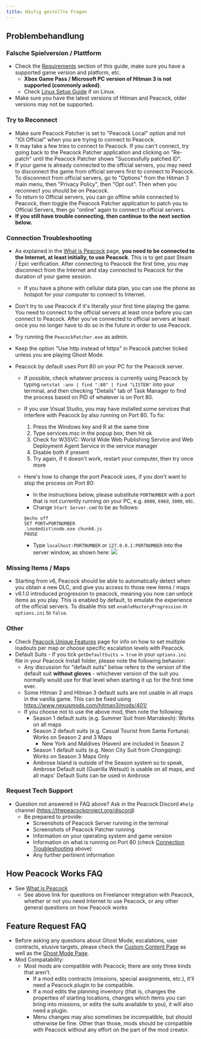 ```yaml
---
title: Häufig gestellte Fragen
---
```


## Problembehandlung

### Falsche Spielversion / Plattform

-   Check the [Requirements](./requirements.md) section of this guide, make sure you have a supported game version and platform, etc.
    -   **Xbox Game Pass / Microsoft PC version of Hitman 3 is not supported (commonly asked)**.
    -   Check [Linux Setup Guide](../guides/./linux-setup.md) if on Linux.
-   Make sure you have the latest versions of Hitman and Peacock, older versions may not be supported.

### Try to Reconnect

-   Make sure Peacock Patcher is set to "Peacock Local" option and not "IOI Official" when you are trying to connect to Peacock.
-   It may take a few tries to connect to Peacock. If you can't connect, try going back to the Peacock Patcher application and clicking on "Re-patch" until the Peacock Patcher shows "Successfully patched ID".
-   If your game is already connected to the official servers, you may need to disconnect the game from official servers first to connect to Peacock. To disconnect from official servers, go to "Options" from the Hitman 3 main menu, then "Privacy Policy", then "Opt out". Then when you reconnect you should be on Peacock.
-   To return to Official servers, you can go offline while connected to Peacock, then toggle the Peacock Patcher application to patch you to Official Servers, then go "online" again to connect to official servers.
-   **If you still have trouble connecting, then continue to the next section below.**

### Connection Troubleshooting

-   As explained in the [What is Peacock](./what-is-peacock.md) page, **you need to be connected to the Internet, at least initially, to use Peacock**. This is to get past Steam / Epic verification. After connecting to Peacock the first time, you may disconnect from the Internet and stay connected to Peacock for the duration of your game session.
    -   If you have a phone with cellular data plan, you can use the phone as hotspot for your computer to connect to Internet.
-   Don't try to use Peacock if it's literally your first time playing the game. You need to connect to the official servers at least once before you can connect to Peacock. After you've connected to official servers at least once you no longer have to do so in the future in order to use Peacock.
-   Try running the `PeacockPatcher.exe` as admin.
-   Keep the option "Use http instead of https" in Peacock patcher ticked unless you are playing Ghost Mode.

-   Peacock by default uses Port 80 on your PC for the Peacock server.

    -   If possible, check whatever process is currently using Peacock by typing `netstat -ano | find ":80" | find "LISTEN"` into your terminal, and then checking "Details" tab of Task Manager to find the process based on PID of whatever is on Port 80.
    -   If you use Visual Studio, you may have installed some services that interfere with Peacock by also running on Port 80. To fix:

        1. Press the Windows key and R at the same time
        2. Type services.msc in the popup box, then hit ok
        3. Check for W3SVC: World Wide Web Publishing Service and Web Deployment Agent Service in the service manager
        4. Disable both if present
        5. Try again, if it doesn't work, restart your computer, then try once more

    -   Here's how to change the port Peacock uses, if you don't want to stop the process on Port 80:
        -   In the instructions below, please substitute `PORTNUMBER` with a port that is not currently running on your PC, e.g. `8080`, `6969`, `3000`, etc.
        -   Change `Start Server.cmd` to be as follows:
        ```
        @echo off
        SET PORT=PORTNUMBER
        .\nodedist\node.exe chunk0.js
        PAUSE
        ```
        -   Type `localhost:PORTNUMBER` or `127.0.0.1:PORTNUMBER` into the server window, as shown here: ![](/img/patcher_port.png)

### Missing Items / Maps

-   Starting from v6, Peacock should be able to automatically detect when you obtain a new DLC, and give you access to those new items / maps
-   v6.1.0 introduced progression to peacock, meaning you now can unlock items as you play. This is enabled by default, to emulate the experience of the official servers. To disable this set `enableMasteryProgression` in `options.ini` to `false`.

### Other

-   Check [Peacock Unique Features](../intel/loadout-profiles-elp.md) page for info on how to set multiple loadouts per map or choose specific escalation levels with Peacock.
-   Default Suits - If you tick `getDefaultSuits = true` in your `options.ini` file in your Peacock Install folder, please note the following behavior:
    -   Any discussion for "default suits" below refers to the version of the default suit **without gloves** - whichever version of the suit you normally would use for that level when starting it up for the first time ever.
    -   Some Hitman 2 and Hitman 3 default suits are not usable in all maps in the vanilla game. This can be fixed using https://www.nexusmods.com/hitman3/mods/401/
    -   If you choose not to use the above mod, then note the following:
        -   Season 1 default suits (e.g. Summer Suit from Marrakesh): Works on all maps
        -   Season 2 default suits (e.g. Casual Tourist from Santa Fortuna): Works on Season 2 and 3 Maps
            -   New York and Maldives (Haven) are included in Season 2
        -   Season 1 default suits (e.g. Neon City Suit from Chongqing): Works on Season 3 Maps Only
        -   Ambrose Island is outside of the Season system so to speak, Ambrose Default suit (Guerilla Wetsuit) is usable on all maps, and all maps' Default Suits can be used in Ambrose

### Request Tech Support

-   Question not answered in FAQ above? Ask in the Peacock Discord `#help` channel (https://thepeacockproject.org/discord)
    -   Be prepared to provide:
        -   Screenshots of Peacock Server running in the terminal
        -   Screenshots of Peacock Patcher running
        -   Information on your operating system and game version
        -   Information on what is running on Port 80 (check [Connection Troubleshooting](#connection-troubleshooting) above)
        -   Any further pertinent information

## How Peacock Works FAQ

-   See [What is Peacock](./what-is-peacock.md)
    -   See above link for questions on Freelancer integration with Peacock, whether or not you need Internet to use Peacock, or any other general questions on how Peacock works

## Feature Request FAQ

-   Before asking any questions about Ghost Mode, escalations, user contracts, elusive targets, please check the [Custom Content Page](.././custom-content.md) as well as the [Ghost Mode Page](.././ghost-mode.md).
-   Mod Compatability:
    -   Most mods are compatible with Peacock; there are only three kinds that aren't.
        -   If a mod edits contracts (missions, special assignments, etc.), it'll need a Peacock plugin to be compatible.
        -   If a mod edits the planning inventory (that is, changes the properties of starting locations, changes which items you can bring into missions, or edits the suits available to you), it will also need a plugin.
        -   Menu changes may also sometimes be incompatible, but should otherwise be fine. Other than those, mods should be compatible with Peacock without any effort on the part of the mod creator.
